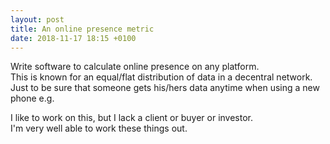 ```yaml
---
layout: post
title: An online presence metric
date: 2018-11-17 18:15 +0100
---
```

Write software to calculate online presence on any platform.  
This is known for an equal/flat distribution of data in a decentral network.  
Just to be sure that someone gets his/hers data anytime when using a new phone e.g.

I like to work on this, but I lack a client or buyer or investor.  
I'm very well able to work these things out.
